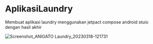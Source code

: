 # AplikasiLaundry
Membuat aplikasi laundry menggunakan jetpact compose android stuio dengan hasil akhir

![Screenshot_ANIGATO Laundry_20230318-121731](https://user-images.githubusercontent.com/46589904/226093269-66d83c76-6b74-4f1d-a616-256933ec7b49.png)
